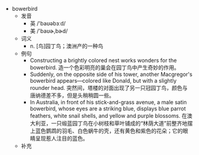 - bowerbird
  - 发音
    - 英 /'baʊəbɜːd/
    - 美 /'baʊɚ,bɚd/
  - 词义
    - n. [鸟]园丁鸟；澳洲产的一种鸟
  - 例句
    - Constructing a brightly colored nest works wonders for the bowerbird. 造一个色彩明亮的巢会在园丁鸟中产生奇妙的作用。
    - Suddenly, on the opposite side of his tower, another Macgregor's bowerbird appears—colored like Donald, but with a slightly rounder head. 突然间，塔楼的对面出现了另一只冠园丁鸟，颜色与唐纳德差不多，但是头稍稍圆一些。
    - In Australia, in front of his stick-and-grass avenue, a male satin bowerbird, whose eyes are a striking blue, displays blue parrot feathers, white snail shells, and yellow and purple blossoms. 在澳大利亚，一只缎蓝园丁鸟在小树枝和草叶铺成的“林荫大道”前整齐地摆上蓝色鹦鹉的羽毛、白色蜗牛的壳，还有黄色和紫色的花朵；它的眼睛呈现惹人注目的蓝色。
  - 补充
